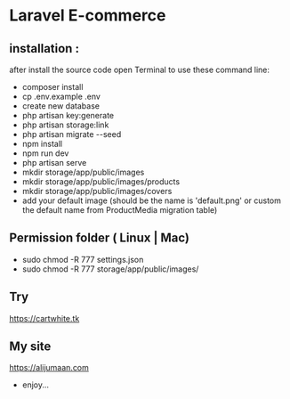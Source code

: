# Laravel E-commerce 

## installation :
after install the source code open Terminal to use these command line:
- composer install
- cp .env.example .env 
- create new database
- php artisan key:generate
- php artisan storage:link
- php artisan migrate --seed
- npm install
- npm run dev
- php artisan serve
- mkdir storage/app/public/images
- mkdir storage/app/public/images/products
- mkdir storage/app/public/images/covers
- add your default image (should be the name is 'default.png' or custom the default name from ProductMedia migration table)

## Permission folder ( Linux | Mac)
- sudo chmod -R 777 settings.json
- sudo chmod -R 777 storage/app/public/images/

## Try
<a href='https://cartwhite.tk'>https://cartwhite.tk</a>

## My site
<a href='https://alijumaan.com'>https://alijumaan.com</a>

* enjoy...

